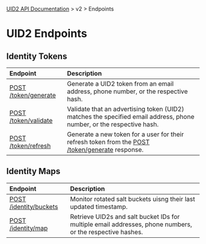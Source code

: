 [UID2 API Documentation](../../README.md) > v2 > Endpoints

# UID2 Endpoints

## Identity Tokens

| Endpoint | Description |
| :--- | :--- |
| [POST /token/generate](./post-token-generate.md) | Generate a UID2 token from an email address, phone number, or the respective hash. |
| [POST /token/validate](./post-token-validate.md) | Validate that an advertising token (UID2) matches the specified email address, phone number, or the respective hash. |
| [POST /token/refresh](./post-token-refresh.md) | Generate a new token for a user for their refresh token from the [POST /token/generate](./post-token-generate.md) response. |

## Identity Maps

| Endpoint | Description |
| :--- | :--- |
| [POST /identity/buckets](./post-identity-buckets.md) | Monitor rotated salt buckets uisng their last updated timestamp. |
| [POST /identity/map](./post-identity-map.md) | Retrieve UID2s and salt bucket IDs for multiple email addresses, phone numbers, or the respective hashes.  |

